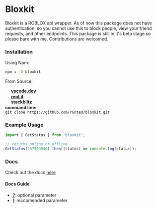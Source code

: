 # Bloxkit

Bloxkit is a ROBLOX api wrapper. As of now this package does not have authentication, so you cannot use this to block people, view your friend requests, and other endpoints. This package is still in it's beta stage so please bare with me. Contributions are welcomed.

### Installation

Using Npm:
```sh
npm i -D bloxkit
```
From Source:

<img src="https://upload.wikimedia.org/wikipedia/commons/thumb/9/9a/Visual_Studio_Code_1.35_icon.svg/2048px-Visual_Studio_Code_1.35_icon.svg.png" width="15" align="center"> [**vscode.dev**](https://vscode.dev/github/r6nted/bloxkit) </br>
<img src="https://upload.wikimedia.org/wikipedia/commons/thumb/b/b2/Repl.it_logo.svg/768px-Repl.it_logo.svg.png" width="15" align="center"> [**repl.it**](https://replit.com/github/r6nted/bloxkit) </br>
<img src="https://c.staticblitz.com/assets/favicon-7453cf0c12d349fb64b7aa2b69cc69c026f083a27f139f0839b1f4948bed6811.png" width="15" align="center"> [**stackblitz**](https://stackblitz.com/github/r6nted/bloxkit) </br>
**command line:** </br>
`git clone https://github.com/r6nted/bloxkit.git`
### Example Usage

```js
import { GetStatus } from 'bloxkit';

// returns online or offline
GetStatus(287509940).then((status) => console.log(status));
```

### Docs

Check out the docs [here](./docs/)

#### Docs Guide

- <u><b>?</b></u>: optional parameter
- <u><b>!</b></u>: reccomended parameter
